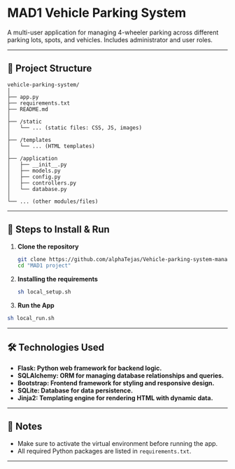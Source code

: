 # MAD1 Vehicle Parking System

A multi-user application for managing 4-wheeler parking across different parking lots, spots, and vehicles. Includes administrator and user roles.

---

## 📁 Project Structure

```
vehicle-parking-system/
│
├── app.py
├── requirements.txt
├── README.md
│
├── /static
│   └── ... (static files: CSS, JS, images)
│
├── /templates
│   └── ... (HTML templates)
│
├── /application
│   ├── __init__.py
│   ├── models.py
│   ├── config.py
│   ├── controllers.py
│   └── database.py
│
└── ... (other modules/files)

```

---

## 🚀 Steps to Install & Run

1. **Clone the repository**
   ```bash
   git clone https://github.com/alphaTejas/Vehicle-parking-system-management.git
   cd "MAD1 project"
   ```

2. **Installing the requirements**
   ```bash
   sh local_setup.sh
   ```

3. **Run the App**
```bash
sh local_run.sh
```

---

## 🛠️ Technologies Used

- **Flask: Python web framework for backend logic.**
- **SQLAlchemy: ORM for managing database relationships and queries.**
- **Bootstrap: Frontend framework for styling and responsive design.**
- **SQLite: Database for data persistence.**
- **Jinja2: Templating engine for rendering HTML with dynamic data.**

---

## 📄 Notes

- Make sure to activate the virtual environment before running the app.
- All required Python packages are listed in `requirements.txt`.


---
